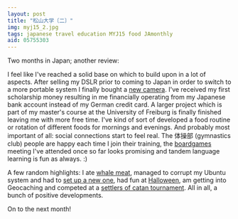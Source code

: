 ```yaml
---
layout: post
title: "松山大学〔二〕"
img: myj15_2.jpg
tags: japanese travel education MYJ15 food JAmonthly
aid: 05755303
---
```


Two months in Japan; another review:

I feel like I've reached a solid base on which to build upon in a lot of aspects. After selling my DSLR prior to coming to Japan in order to switch to a more portable system I finally bought a [new camera](/assets/img/blog/myj15_add6.jpg). I've received my first scholarship money resulting in me financially operating from my Japanese bank account instead of my German credit card. A larger project which is part of my master's course at the University of Freiburg is finally finished leaving me with more free time. I've kind of sort of developed a food routine or rotation of different foods for mornings and evenings. And probably most important of all: social connections start to feel real. The <span class="mixlang"><span class="swap" swap="taisōbu"><span class="inner">体操部</span></span></span> (gymnastics club) people are happy each time I join their training, the [boardgames](/assets/img/blog/myj15_add9.jpg) meeting I've attended once so far looks promising and tandem language learning is fun as always. :)

A few random highlights: I ate [whale meat](/assets/img/blog/myj15_add8.jpg), managed to corrupt my Ubuntu system and had to [set up a new one](/assets/img/blog/myj15_add7.jpg), had fun at [Halloween](/assets/img/blog/myj15_add10.jpg), am getting into Geocaching and competed at a [settlers of catan tournament](/assets/img/blog/myj15_add11.jpg). All in all, a bunch of positive developments.

On to the next month!
